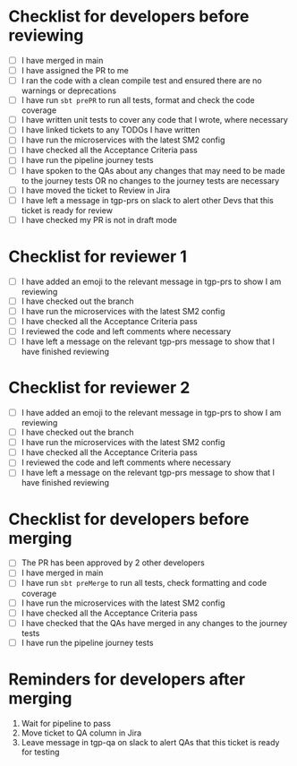 # Checklist for developers before reviewing
 - [ ] I have merged in main
 - [ ] I have assigned the PR to me
 - [ ] I ran the code with a clean compile test and ensured there are no warnings or deprecations
 - [ ] I have run `sbt prePR` to run all tests, format and check the code coverage
 - [ ] I have written unit tests to cover any code that I wrote, where necessary
 - [ ] I have linked tickets to any TODOs I have written
 - [ ] I have run the microservices with the latest SM2 config
 - [ ] I have checked all the Acceptance Criteria pass
 - [ ] I have run the pipeline journey tests
 - [ ] I have spoken to the QAs about any changes that may need to be made to the journey tests OR no changes to the journey tests are necessary
 - [ ] I have moved the ticket to Review in Jira
 - [ ] I have left a message in tgp-prs on slack to alert other Devs that this ticket is ready for review
 - [ ] I have checked my PR is not in draft mode

# Checklist for reviewer 1
- [ ] I have added an emoji to the relevant message in tgp-prs to show I am reviewing
- [ ] I have checked out the branch
- [ ] I have run the microservices with the latest SM2 config
- [ ] I have checked all the Acceptance Criteria pass
- [ ] I reviewed the code and left comments where necessary
- [ ] I have left a message on the relevant tgp-prs message to show that I have finished reviewing

# Checklist for reviewer 2
- [ ] I have added an emoji to the relevant message in tgp-prs to show I am reviewing
- [ ] I have checked out the branch
- [ ] I have run the microservices with the latest SM2 config
- [ ] I have checked all the Acceptance Criteria pass
- [ ] I reviewed the code and left comments where necessary
- [ ] I have left a message on the relevant tgp-prs message to show that I have finished reviewing

# Checklist for developers before merging
 - [ ] The PR has been approved by 2 other developers
 - [ ] I have merged in main
 - [ ] I have run `sbt preMerge` to run all tests, check formatting and code coverage
 - [ ] I have run the microservices with the latest SM2 config
 - [ ] I have checked all the Acceptance Criteria pass
 - [ ] I have checked that the QAs have merged in any changes to the journey tests
 - [ ] I have run the pipeline journey tests

# Reminders for developers after merging
 1. Wait for pipeline to pass
 2. Move ticket to QA column in Jira
 3. Leave message in tgp-qa on slack to alert QAs that this ticket is ready for testing
